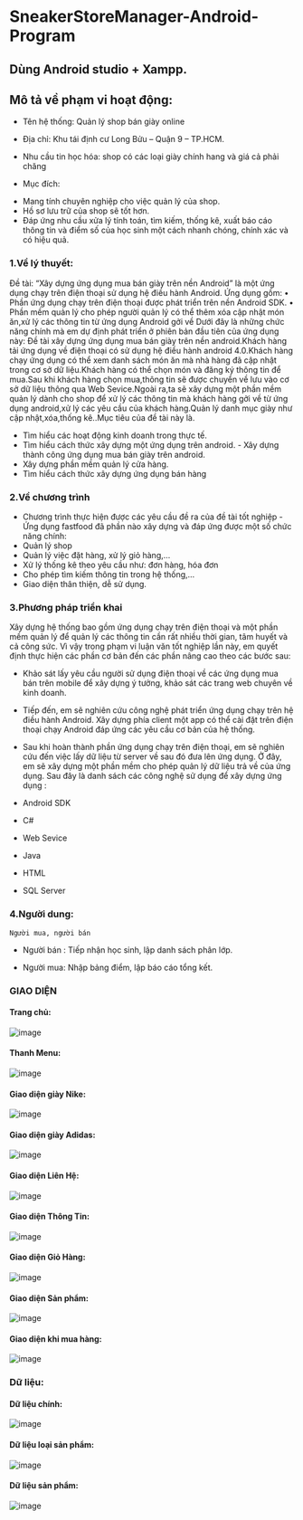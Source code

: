 # SneakerStoreManager-Android-Program
## Dùng Android studio + Xampp.
## Mô tả về phạm vi hoạt động:

-	Tên hệ thống: Quản lý shop bán giày online
-	Địa chỉ: Khu tái định cư Long Bửu – Quận 9 – TP.HCM.
-	Nhu cầu tin học hóa: shop có các loại giày chính hang và giá cả phải chăng

-	Mục đích: 
+	Mang tính chuyên nghiệp cho việc quản lý của shop.
+	Hồ sơ lưu trữ của shop sẽ tốt hơn.
+	Đáp ứng nhu cầu xửa lý tính toán, tìm kiếm, thống kê, xuất báo cáo thông tin và điểm số của học sinh một cách nhanh chóng, chính xác và có hiệu quả.

### 1.Về lý thuyết:

Đề tài: “Xây dựng ứng dụng mua bán giày trên nền Android” là một ứng dụng chạy trên điện thoại sử dụng hệ điều hành Android. Ứng dụng gồm:
 • Phần ứng dụng chạy trên điện thoại được phát triển trên nền Android SDK. 
• Phần mềm quản lý cho phép người quản lý có thể thêm xóa cập nhật món ăn,xử lý các thông tin từ ứng dụng Android gởi về Dưới đây là những chức năng chính mà em dự định phát triển ở phiên bản đầu tiên của ứng dụng này: Đề tài xây dựng ứng dụng mua bán giày trên nền android.Khách hàng tải ứng dụng về điện thoại có sử dụng hệ điều hành android 4.0.Khách hàng chạy ứng dụng có thể xem danh sách món ăn mà nhà hàng đã cập nhật trong cơ sở dữ liệu.Khách hàng có thể chọn món và đăng ký thông tin để mua.Sau khi khách hàng chọn mua,thông tin sẽ được chuyển về lưu vào cơ sở dữ liệu thông qua Web Sevice.Ngoài ra,ta sẽ xây dựng một phần mềm quản lý dành cho shop để xử lý các thông tin mà khách hàng gởi về từ ứng dụng android,xử lý các yêu cầu của khách hàng.Quản lý danh mục giày như cập nhật,xóa,thống kê..Mục tiêu của đề tài này là.
 - Tìm hiểu các hoạt động kinh doanh trong thực tế. 
- Tìm hiểu cách thức xây dựng một ứng dụng trên android. - Xây dựng thành công ứng dụng mua bán giày  trên android.
 - Xây dựng phần mềm quản lý cửa hàng. 
- Tìm hiểu cách thức xây dựng ứng dụng bán hàng
 
### 2.Về chương trình
- Chương trình thực hiện được các yêu cầu đề ra của đề tài tốt nghiệp - Ứng dụng fastfood đã phần nào xây dựng và đáp ứng được một số chức năng chính:
 - Quản lý shop 
- Quản lý việc đặt hàng, xử lý giỏ hàng,… 
- Xử lý thống kê theo yêu cầu như: đơn hàng, hóa đơn 
- Cho phép tìm kiếm thông tin trong hệ thống,… 
- Giao diện thân thiện, dễ sử dụng.

###  3.Phương pháp triển khai

Xây dựng hệ thống bao gồm ứng dụng chạy trên điện thoại và một phần mềm quản lý để quản lý các thông tin cần rất nhiều thời gian, tâm huyết và cả công sức. Vì vậy trong phạm vi luận văn tốt nghiệp lần này, em quyết định thực hiện các phần cơ bản đến các phần nâng cao theo các bước sau:
 - Khảo sát lấy yêu cầu người sử dụng điện thoại về các ứng dụng mua bán trên mobile để xây dựng ý tưởng, khảo sát các trang web chuyên về kinh doanh. 
- Tiếp đến, em sẽ nghiên cứu công nghệ phát triển ứng dụng chạy trên hệ điều hành Android. Xây dựng phía client một app có thể cài đặt trên điện thoại chạy Android đáp ứng các yêu cầu cơ bản của hệ thống. 
- Sau khi hoàn thành phần ứng dụng chạy trên điện thoại, em sẽ nghiên cứu đến việc lấy dữ liệu từ server về sau đó đưa lên ứng dụng. Ở đây, em sẽ xây dựng một phần mềm cho phép quản lý dữ liệu trả về của ứng dụng. Sau đây là danh sách các công nghệ sử dụng để xây dựng ứng dụng :

 - Android SDK 
- C# 
- Web Sevice 
- Java 
- HTML
 - SQL Server 


### 4.Người dung:
	Người mua, người bán

-	Người bán : Tiếp nhận học sinh, lập danh sách phân lớp.

-	Người mua: Nhập bảng điểm, lập báo cáo tổng kết.


 
### 	GIAO DIỆN

#### Trang chủ:

 ![image](https://user-images.githubusercontent.com/101527833/170240133-9e91767c-398a-43ae-9879-c3a2efbca244.png)

#### Thanh Menu:

![image](https://user-images.githubusercontent.com/101527833/170240172-16a1bb44-a77e-4021-a572-d26930e8268a.png)

#### Giao diện giày Nike:

![image](https://user-images.githubusercontent.com/101527833/170240227-ab3ef000-6475-4f82-8791-b8567165e3f9.png)

#### Giao diện giày Adidas:

![image](https://user-images.githubusercontent.com/101527833/170240261-cd8a04be-6497-4034-a014-9959453370d0.png)

#### Giao diện Liên Hệ: 
 
 ![image](https://user-images.githubusercontent.com/101527833/170240323-8e7e89b6-61f5-4ec7-ab41-d62627138009.png)

#### Giao diện Thông Tin:

![image](https://user-images.githubusercontent.com/101527833/170240362-2702f268-496f-4642-8a2c-7c3c6575e575.png)

#### Giao diện Giỏ Hàng:
 
![image](https://user-images.githubusercontent.com/101527833/170240394-5ae6dc43-8608-4b53-8244-76461653b0ee.png)

#### Giao diện Sản phẩm:
 
 ![image](https://user-images.githubusercontent.com/101527833/170240440-00dcc175-d628-4e06-982b-73b27e872405.png)

#### Giao diện khi mua hàng:

 ![image](https://user-images.githubusercontent.com/101527833/170240472-e67ead10-8f6c-48ae-8dd2-56a38d0a809e.png)

### Dữ liệu:

#### Dữ liệu chính:

![image](https://user-images.githubusercontent.com/101527833/170240514-776b3fd8-5443-43fa-bcd9-4e3dc2dab10e.png)

#### Dữ liệu loại sản phẩm:

![image](https://user-images.githubusercontent.com/101527833/170240545-c57870b6-5f1e-4c02-9cf7-b4748bff06ae.png)

#### Dữ liệu sản phẩm:

![image](https://user-images.githubusercontent.com/101527833/170240570-f56b16a8-2f1b-4ac6-a680-7dd109543bce.png)

 
 



